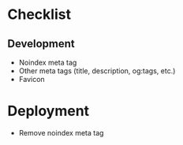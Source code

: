 # Checklist

## Development

- Noindex meta tag
- Other meta tags (title, description, og:tags, etc.)
- Favicon

# Deployment

- Remove noindex meta tag